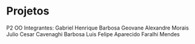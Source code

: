 # Projetos
P2 OO
Integrantes:
Gabriel Henrique Barbosa
Geovane Alexandre Morais
Julio Cesar Cavenaghi Barbosa
Luis Felipe Aparecido Faralhi Mendes
